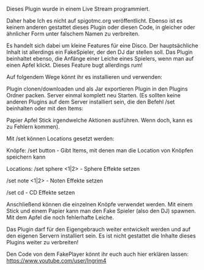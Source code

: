 Dieses Plugin wurde in einem Live Stream programmiert.

Daher habe Ich es nicht auf spigotmc.org veröffentlicht. Ebenso ist es keinem anderen gestattet dieses Plugin oder diesen Code, in gleicher oder ähnlicher Form unter falschem Namen zu verbreiten.

Es handelt sich dabei um kleine Features für eine Disco. Der hauptsächliche Inhalt ist allerdings ein FakeSpieler, der den DJ dar stellen soll. Das Plugin beinhaltet ebenso, die Anfänge einer Leiche eines Spielers, wenn man auf einen Apfel klickt. Dieses Feature bugt allerdings rum!

Auf folgendem Wege könnt ihr es installieren und verwenden:

Plugin clonen/downloaden und als Jar exportieren
Plugin in den Plugins Ordner packen.
Server einmal komplett neu Starten.
(Es sollten keine anderen Plugins auf dem Server installiert sein, die den Befehl /set beinhalten oder mit den Items:

Papier
Apfel
Stick
irgendwelche Aktionen ausführen. Wenn doch, kann es zu Fehlern kommen).

Mit /set können Locations gesetzt werden:

Knöpfe: /set button - Gibt Items, mit denen man die Location von Knöpfen speichern kann

Locations: /set sphere <1|2> - Sphere Effekte setzen

/set note <1|2> - Noten Effekte setzen

/set cd - CD Effekte setzen

Anschließend können die einzelnen Knöpfe verwendet werden. Mit einem Stick und einem Papier kann man den Fake Spieler (also den DJ) spawnen. Mit dem Apfel die noch fehlerhafte Leiche.

Das Plugin darf für den Eigengebrauch weiter entwickelt werden und auf den eigenen Servern installiert sein. Es ist nicht gestattet die Inhalte dieses Plugins weiter zu verbreiten!

Den Code von dem FakePlayer könnt ihr euch auch hier erklären lassen: https://www.youtube.com/user/Ingrim4

